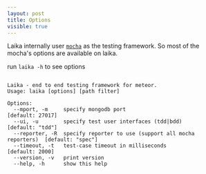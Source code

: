 ```yaml
---
layout: post
title: Options
visible: true
---
```


Laika internally user [`mocha`](http://visionmedia.github.io/mocha/) as the testing framework. So most of the mocha's options are available on laika.

run `laika -h` to see options

<pre><code style='font-size: 12px;'>
Laika - end to end testing framework for meteor.
Usage: laika [options] [path filter]

Options:
  --mport, -m     specify mongodb port                                   [default: 27017]
  --ui, -u        specify test user interfaces (tdd|bdd)                 [default: "tdd"]
  --reporter, -R  specify reporter to use (support all mocha reporters)  [default: "spec"]
  --timeout, -t   test-case timeout in milliseconds                      [default: 2000]
  --version, -v   print version
  --help, -h      show this help

</code></pre>